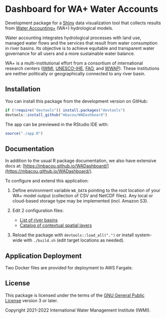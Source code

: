 # Dashboard for WA+ Water Accounts

Development package for a [Shiny](https://shiny.rstudio.com/) data visualization tool
that collects results from [Water Accounting+](https://www.wateraccounting.org/) (WA+)
hydrological models.

Water accounting integrates hydrological processes with land use, managed water flows
and the services that result from water consumption in river basins. Its objective is
to achieve equitable and transparent water governance for all users and a
more sustainable water balance.

WA+ is a multi-institutional effort from a consortium of international research
centers ([IWMI](https://www.iwmi.cgiar.org/), [UNESCO-IHE](https://www.un-ihe.org/),
[FAO](https://www.fao.org/land-water/water/en/), and
[WWAP](https://en.unesco.org/wwap)). These institutions are neither politically or
geographically connected to any river basin.

## Installation

You can install this package from the development version on GitHub:

```r
if (!require("devtools")) install.packages("devtools")
devtools::install_github("mbacou/WADashboard")
```

The app can be previewed in the RStudio IDE with:

```r
source("./app.R")
```

## Documentation

In addition to the usual R package documentation, we also have extensive docs at:
[https://mbacou.github.io/WADashboard/](https://mbacou.github.io/WADashboard/).

To configure and extend this application:

1. Define environment variable `WA_DATA` pointing to the root location of your WA+
model output (collection of CSV and NetCDF files). Any local or cloud-based
storage type may be implemented (incl. Amazon S3).

2. Edit 2 configuration files:  
    - [List of river basins](https://github.com/mbacou/WADashboard/blob/main/data-raw/json/ISO3.json)
    - [Catalog of contextual spatial layers](https://github.com/mbacou/WADashboard/blob/main/data-raw/json/LAYERS.json)
    
3. Reload the package with `devtools::load_all(".")` or install system-wide with
`./build.sh` (edit target locations as needed).


## Application Deployment

Two Docker files are provided for deployment to AWS Fargate.


## License

This package is licensed under the terms of the [GNU General Public
License](https://www.gnu.org/licenses/gpl-3.0.html) version 3 or later.

Copyright 2021-2022 International Water Management Institute (IWMI).
